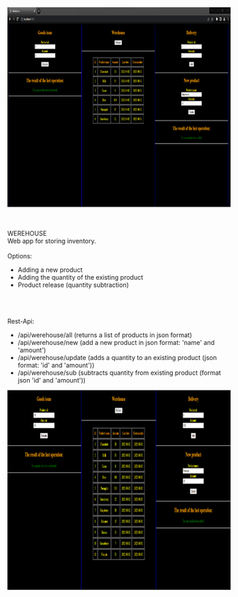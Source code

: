 <img src='https://github.com/Biniobiniasty/Werehouse-REST-API/blob/master/Screenshots/2.png' width="1000" height="450" />

<br /><br />
WEREHOUSE
<br />
Web app for storing inventory.
<br /><br />
Options:
<ul>
  <li>Adding a new product</li>
  <li>Adding the quantity of the existing product</li>
  <li>Product release (quantity subtraction)</li>
</ul>

<br /><br /><br />
Rest-Api:<br />
<ul>
  <li>/api/werehouse/all (returns a list of products in json format)</li>
  <li>/api/werehouse/new (add a new product in json format: 'name' and 'amount')</li>
  <li>/api/werehouse/update (adds a quantity to an existing product (json format: 'id' and 'amount'))</li>
  <li>/api/werehouse/sub (subtracts quantity from existing product (format json 'id' and 'amount'))</li>
</ul>
<img src='https://github.com/Biniobiniasty/Werehouse-REST-API/blob/master/Screenshots/3.png' width="1000" height="450" />
